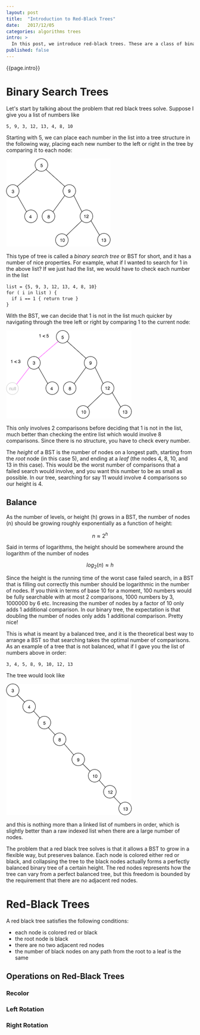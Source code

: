 ```yaml
---
layout: post
title:  "Introduction to Red-Black Trees"
date:   2017/12/05
categories: algorithms trees
intro: >
  In this post, we introduce red-black trees. These are a class of binary search trees that are known as balanced trees, and are useful in a variety of applications, for example the `TreeMap` class in Java. We show how the height of a red black tree is bounded by the logarithm of the number of nodes, and demonstrate how to insert a new node into a red black tree.
published: false
---
```

{{page.intro}}

# Binary Search Trees

Let's start by talking about the problem that red black trees solve. Suppose I give you a list of numbers like

```
5, 9, 3, 12, 13, 4, 8, 10
```

Starting with 5, we can place each number in the list into a tree structure in the following way, placing each new number to the left or right in the tree by comparing it to each node:

![binary search tree](/images/bst.png)

This type of tree is called a *binary search tree* or BST for short, and it has a number of nice properties. For example, what if I wanted to search for 1 in the above list? If we just had the list, we would have to check each number in the list

```
list = {5, 9, 3, 12, 13, 4, 8, 10}
for ( i in list ) {
  if i == 1 { return true }
}
```

With the BST, we can decide that 1 is not in the list much quicker by navigating through the tree left or right by comparing 1 to the current node:

![bst search](/images/bst-search.png)

This only involves 2 comparisons before deciding that 1 is not in the list, much better than checking the entire list which would involve 8 comparisons. Since there is no structure, you have to check every number.

The *height* of a BST is the number of nodes on a longest path, starting from the *root* node (in this case 5), and ending at a *leaf* (the nodes 4, 8, 10, and 13 in this case). This would be the worst number of comparisons that a failed search would involve, and you want this number to be as small as possible. In our tree, searching for say 11 would involve 4 comparisons so our height is 4.

## Balance

As the number of levels, or height (h) grows in a BST, the number of nodes (n) should be growing roughly exponentially as a function of height:

$$n \approx 2^h$$

Said in terms of logarithms, the height should be somewhere around the logarithm of the number of nodes

$$log_{2} (n) \approx h$$

Since the height is the running time of the worst case failed search, in a BST that is filling out correctly this number should be logarithmic in the number of nodes. If you think in terms of base 10 for a moment, 100 numbers would be fully searchable with at most 2 comparisons, 1000 numbers by 3, 1000000 by 6 etc. Increasing the number of nodes by a factor of 10 only adds 1 additional comparison. In our binary tree, the expectation is that doubling the number of nodes only adds 1 additional comparison. Pretty nice!

This is what is meant by a balanced tree, and it is the theoretical best way to arrange a BST so that searching takes the optimal number of comparisons. As an example of a tree that is not balanced, what if I gave you the list of numbers above in order:

```
3, 4, 5, 8, 9, 10, 12, 13
```

The tree would look like

![bst devolved to linked list](/images/bst-linked-list.png)

and this is nothing more than a linked list of numbers in order, which is slightly better than a raw indexed list when there are a large number of nodes.

The problem that a red black tree solves is that it allows a BST to grow in a flexible way, but preserves balance. Each node is colored either red or black, and collapsing the tree to the black nodes actually forms a perfectly balanced binary tree of a certain height. The red nodes represents how the tree can vary from a perfect balanced tree, but this freedom is bounded by the requirement that there are no adjacent red nodes.

# Red-Black Trees

A red black tree satisfies the following conditions:

* each node is colored red or black
* the root node is black
* there are no two adjacent red nodes
* the number of black nodes on any path from the root to a leaf is the same

## Operations on Red-Black Trees

### Recolor

### Left Rotation

### Right Rotation
